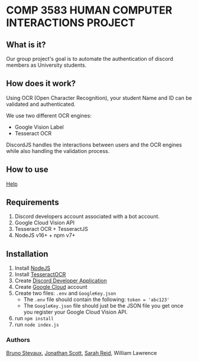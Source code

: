 # COMP 3583 HUMAN COMPUTER INTERACTIONS PROJECT

## What is it?

Our group project's goal is to automate the authentication of discord members as University students.

## How does it work?

Using OCR (Open Character Recognition), your student Name and ID can be validated and authenticated.

We use two different OCR engines:

- Google Vision Label
- Tesseract OCR

DiscordJS handles the interactions between users and the OCR engines while also handling the validation process.

## How to use

[Help](https://github.com/BrunoStevaux/HCI2021/blob/main/help.md)

## Requirements

1. Discord developers account associated with a bot account.
2. Google Cloud Vision API
3. Tesseract OCR + TesseractJS
4. NodeJS v16+ + npm v7+

## Installation

1. Install [NodeJS](https://nodejs.org/en/)
2. Install [TesseractOCR](https://github.com/tesseract-ocr/tesseract)
3. Create [Discord Developer Application](https://discord.com/developers/applications/)
4. Create [Google Cloud](https://cloud.google.com/vision/) account
5. Create two files: `.env` and `GoogleKey.json`
    - The `.env` file should contain the following: ```token = 'abc123'```
    - The `GoogleKey.json` file should just be the JSON file you get once you register your Google Cloud Vision API.
6. run `npm install`
7. run `node index.js`

### Authors

[Bruno Stevaux](https://github.com/BrunoStevaux), [Jonathan Scott](https://github.com/VBJDAS), [Sarah Reid](https://github.com/Dshorty), William Lawrence
